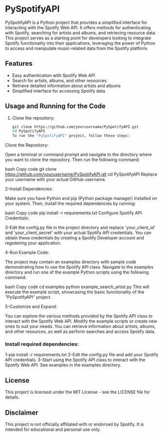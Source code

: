 # PySpotifyAPI

PySpotifyAPI is a Python project that provides a simplified interface for interacting with the Spotify Web API. It offers methods for authenticating with Spotify, searching for artists and albums, and retrieving resource data. This project serves as a starting point for developers looking to integrate Spotify functionality into their applications, leveraging the power of Python to access and manipulate music-related data from the Spotify platform.

## Features

- Easy authentication with Spotify Web API
- Search for artists, albums, and other resources
- Retrieve detailed information about artists and albums
- Simplified interface for accessing Spotify data

## Usage and Running for the Code

1. Clone the repository:

   ```bash
   git clone https://github.com/yourusername/PySpotifyAPI.git
   cd PySpotifyAPI
   To run the "PySpotifyAPI" project, follow these steps:

Clone the Repository:

Open a terminal or command prompt and navigate to the directory where you want to clone the repository. Then run the following command:

bash
Copy code
git clone https://github.com/yourusername/PySpotifyAPI.git
cd PySpotifyAPI
Replace your username with your actual GitHub username.

2-Install Dependencies:

Make sure you have Python and pip (Python package manager) installed on your system. Then, install the required dependencies by running:

bash
Copy code
pip install -r requirements.txt
Configure Spotify API Credentials:

3-Edit the config.py file in the project directory and replace 'your_client_id' and 'your_client_secret' with your actual Spotify API credentials. You can obtain these credentials by creating a Spotify Developer account and registering your application.

4-Run Example Code:

The project may contain an examples directory with sample code demonstrating how to use the Spotify API class. Navigate to the examples directory and run one of the example Python scripts using the following command:

bash
Copy code
cd examples
python example_search_artist.py
This will execute the example script, showcasing the basic functionality of the "PySpotifyAPI" project.

5-Customize and Expand:

You can explore the various methods provided by the Spotify API class to interact with the Spotify Web API. Modify the example scripts or create new ones to suit your needs. You can retrieve information about artists, albums, and other resources, as well as perform searches and access Spotify data.
### Install required dependencies:
1-pip install -r requirements.txt
2-Edit the config.py file and add your Spotify API credentials.
3-Start using the Spotify API class to interact with the Spotify Web API. See examples in the examples directory.

## License
This project is licensed under the MIT License - see the LICENSE file for details.

## Disclaimer
This project is not officially affiliated with or endorsed by Spotify. It is intended for educational and personal use only.
